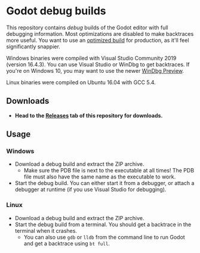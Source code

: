 # Godot debug builds

This repository contains *debug* builds of the Godot editor with full debugging
information. Most optimizations are disabled to make backtraces more useful.
You want to use an [optimized build](https://godotengine.org/download/) for
production, as it'll feel significantly snappier.

Windows binaries were compiled with Visual Studio Community 2019 (version 16.4.3).
You can use Visual Studio or WinDbg to get backtraces. If you're on Windows 10, you may want to use
the newer [WinDbg Preview](https://docs.microsoft.com/en-us/windows-hardware/drivers/debugger/debugger-download-tools).

Linux binaries were compiled on Ubuntu 16.04 with GCC 5.4.

## Downloads

- **Head to the [Releases](https://github.com/Calinou/godot-debug-builds/releases)
  tab of this repository for downloads.**

## Usage

### Windows

- Download a debug build and extract the ZIP archive.
  - Make sure the PDB file is next to the executable at all times! The PDB file
    must also have the same name as the executable to work.
- Start the debug build. You can either start it from a debugger, or attach a
  debugger at runtime (if you use Visual Studio for debugging).

### Linux

- Download a debug build and extract the ZIP archive.
- Start the debug build from a terminal. You should get a backtrace in
  the terminal when it crashes.
  - You can also use `gdb` or `lldb` from the command line to run Godot and
    get a backtrace using `bt full`.

